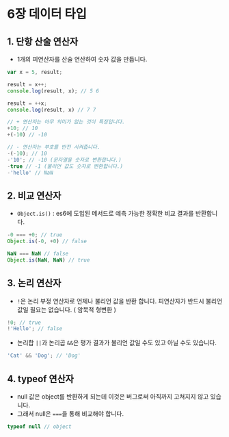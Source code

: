 # 6장 데이터 타입



## 1. 단항 산술 연산자

- 1개의 피연산자를 산술 연산하여 숫자 값을 만듭니다.

```js
var x = 5, result;

result = x++;
console.log(result, x); // 5 6

result = ++x;
console.log(result, x) // 7 7

// + 연산자는 아무 의미가 없는 것이 특징입니다.
+10; // 10
+(-10) // -10

// - 연산자는 부호를 반전 시켜줍니다.
-(-10); // 10
-'10'; // -10 (문자열을 숫자로 변환합니다.)
-true // -1 (불리언 값도 숫자로 변환합니다.)
-'hello' // NaN
```

 

## 2. 비교 연산자

- `Object.is()` : es6에 도입된 메서드로 예측 가능한 정확한 비교 결과를 반환합니다.

```js
-0 === +0; // true
Object.is(-0, +0) // false

NaN === NaN // false
Object.is(NaN, NaN) // true
```



## 3. 논리 연산자

- `!`은 논리 부정 연산자로 언제나 불리언 값을 반환 합니다. 피연산자가 반드시 불리언 값일 필요는 없습니다. ( 암묵적 형변환 )

```js
!0; // true
!'Hello'; // false
```

- 논리합 `||`과 논리곱 `&&`은 평가 결과가 불리언 값일 수도 있고 아닐 수도 있습니다.

```js
'Cat' && 'Dog'; // 'Dog'
```



## 4. typeof 연산자

- null 값은 object를 반환하게 되는데 이것은 버그로써 아직까지 고쳐지지 않고 있습니다.
- 그래서 null은 `===`을 통해 비교해야 합니다.

```js
typeof null // object
```

